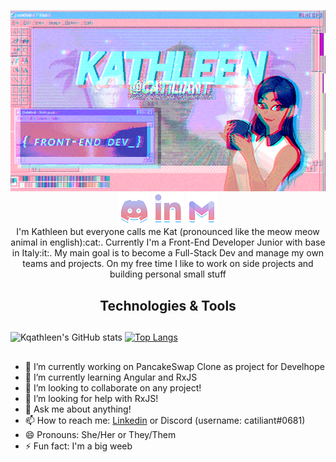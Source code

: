 <p align="center">
  <img src="https://github.com/catiliant/catiliant/blob/main/githubv2gif.gif" alt="Kathleen catiliant front-end developer"><br>
  <a href="https://discordapp.com/users/548656249856720906/"> <img src="https://github.com/catiliant/catiliant/blob/main/discord-social.png"></a> <a href="https://www.linkedin.com/in/gail-kathleen-aranzaso/"> <img src="https://github.com/catiliant/catiliant/blob/main/linkedin-social.png"></a>
  <a href="mailto: kathleenaranzaso@gmail.com"> <img src="https://github.com/catiliant/catiliant/blob/main/gmail-social.png"></a><br>
I'm Kathleen but everyone calls me Kat (pronounced like the meow meow animal in english):cat:. Currently I'm a Front-End Developer Junior with base in Italy:it:.
My main goal is to become a Full-Stack Dev and manage my own teams and projects. On my free time I like to work on side projects and building personal small stuff</p>

<h2 align="center">Technologies & Tools</h2>


<h2></h2>

![Kqathleen's GitHub stats](https://github-readme-stats.vercel.app/api?username=catiliant&show_icons=true&theme=radical)  [![Top Langs](https://github-readme-stats.vercel.app/api/top-langs/?username=catiliant&theme=radical&langs_count=8&layout=compact)](https://github.com/catiliant/github-readme-stats)

<h2></h2>


- 🔭 I’m currently working on PancakeSwap Clone as project for Develhope
- 🌱 I’m currently learning Angular and RxJS
- 👯 I’m looking to collaborate on any project!
- 🤔 I’m looking for help with RxJS!
- 💬 Ask me about anything!
- 📫 How to reach me: [Linkedin](https://www.linkedin.com/in/gail-kathleen-aranzaso/) or Discord (username: catiliant#0681)
- 😄 Pronouns: She/Her or They/Them
- ⚡ Fun fact: I'm a big weeb
